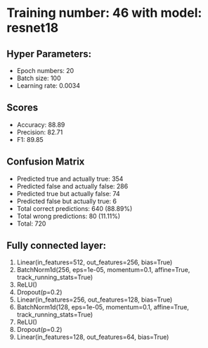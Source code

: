 # Training number: 46 with model: resnet18
## Hyper Parameters:
- Epoch numbers: 20
- Batch size: 100
- Learning rate: 0.0034

## Scores
- Accuracy: 88.89
- Precision: 82.71
- F1: 89.85

## Confusion Matrix
- Predicted true and actually true: 354
- Predicted false and actually false: 286
- Predicted true but actually false: 74
- Predicted false but actually true: 6
- Total correct predictions: 640 (88.89%)
- Total wrong predictions: 80 (11.11%)
- Total: 720

## Fully connected layer:
1. Linear(in_features=512, out_features=256, bias=True)
2. BatchNorm1d(256, eps=1e-05, momentum=0.1, affine=True, track_running_stats=True)
3. ReLU()
4. Dropout(p=0.2)
5. Linear(in_features=256, out_features=128, bias=True)
6. BatchNorm1d(128, eps=1e-05, momentum=0.1, affine=True, track_running_stats=True)
7. ReLU()
8. Dropout(p=0.2)
9. Linear(in_features=128, out_features=64, bias=True)